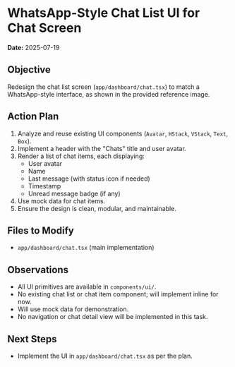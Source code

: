 # WhatsApp-Style Chat List UI for Chat Screen

**Date:** 2025-07-19

## Objective

Redesign the chat list screen (`app/dashboard/chat.tsx`) to match a WhatsApp-style interface, as shown in the provided reference image.

## Action Plan

1. Analyze and reuse existing UI components (`Avatar`, `HStack`, `VStack`, `Text`, `Box`).
2. Implement a header with the "Chats" title and user avatar.
3. Render a list of chat items, each displaying:
   - User avatar
   - Name
   - Last message (with status icon if needed)
   - Timestamp
   - Unread message badge (if any)
4. Use mock data for chat items.
5. Ensure the design is clean, modular, and maintainable.

## Files to Modify

- `app/dashboard/chat.tsx` (main implementation)

## Observations

- All UI primitives are available in `components/ui/`.
- No existing chat list or chat item component; will implement inline for now.
- Will use mock data for demonstration.
- No navigation or chat detail view will be implemented in this task.

## Next Steps

- Implement the UI in `app/dashboard/chat.tsx` as per the plan.
